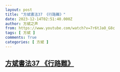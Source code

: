 ```yaml
---
layout: post
title: "方斌書法37 《行路難》"
date: 2023-12-14T02:51:40.000Z
author: 方斌之声
from: https://www.youtube.com/watch?v=7r6tJaO_G8c
tags: [ 方斌 ]
comments: True
categories: [ 方斌 ]
---
```

<!--1702522300000-->
[方斌書法37 《行路難》](https://www.youtube.com/watch?v=7r6tJaO_G8c)
------

<div>

</div>
